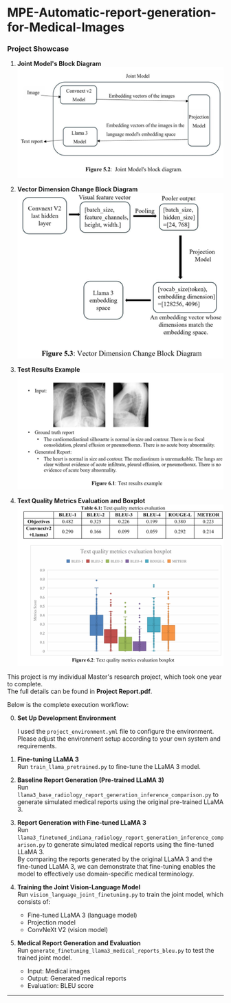 # MPE-Automatic-report-generation-for-Medical-Images


### Project Showcase

1. **Joint Model's Block Diagram**  
![Joint Model's block diagram](https://github.com/collect1on/MPE-Automatic-report-generation-for-Medical-Images/blob/main/folder_for_readme_picture/Joint%20Model's%20block%20diagram.png)

2. **Vector Dimension Change Block Diagram**  
![Vector Dimension Change Block Diagram](https://github.com/collect1on/MPE-Automatic-report-generation-for-Medical-Images/blob/main/folder_for_readme_picture/Vector%20Dimension%20Change%20Block%20Diagram%20.png)

3. **Test Results Example**  
![Test results example](https://github.com/collect1on/MPE-Automatic-report-generation-for-Medical-Images/blob/main/folder_for_readme_picture/Test%20results%20example.png)

4. **Text Quality Metrics Evaluation and Boxplot**  
![Text quality metrics evaluation and Text quality metrics evaluation boxplot](https://github.com/collect1on/MPE-Automatic-report-generation-for-Medical-Images/blob/main/folder_for_readme_picture/Text%20quality%20metrics%20evaluation%20and%20Text%20quality%20metrics%20evaluation%20boxplot.png)




This project is my individual Master's research project, which took one year to complete.  
The full details can be found in **Project Report.pdf**.  

Below is the complete execution workflow:


0. **Set Up Development Environment**  

   I used the `project_environment.yml` file to configure the environment.
   Please adjust the environment setup according to your own system and requirements.

1. **Fine-tuning LLaMA 3**  
   Run `train_llama_pretrained.py` to fine-tune the LLaMA 3 model.

2. **Baseline Report Generation (Pre-trained LLaMA 3)**  
   Run `llama3_base_radiology_report_generation_inference_comparison.py` to generate simulated medical reports using the original pre-trained LLaMA 3.

3. **Report Generation with Fine-tuned LLaMA 3**  
   Run `llama3_finetuned_indiana_radiology_report_generation_inference_comparison.py` to generate simulated medical reports using the fine-tuned LLaMA 3.  
   By comparing the reports generated by the original LLaMA 3 and the fine-tuned LLaMA 3, we can demonstrate that fine-tuning enables the model to effectively use domain-specific medical terminology.

4. **Training the Joint Vision-Language Model**  
   Run `vision_language_joint_finetuning.py` to train the joint model, which consists of:
   - Fine-tuned LLaMA 3 (language model)  
   - Projection model  
   - ConvNeXt V2 (vision model)

5. **Medical Report Generation and Evaluation**  
   Run `generate_finetuning_llama3_medical_reports_bleu.py` to test the trained joint model.  
   - Input: Medical images  
   - Output: Generated medical reports  
   - Evaluation: BLEU score

---
